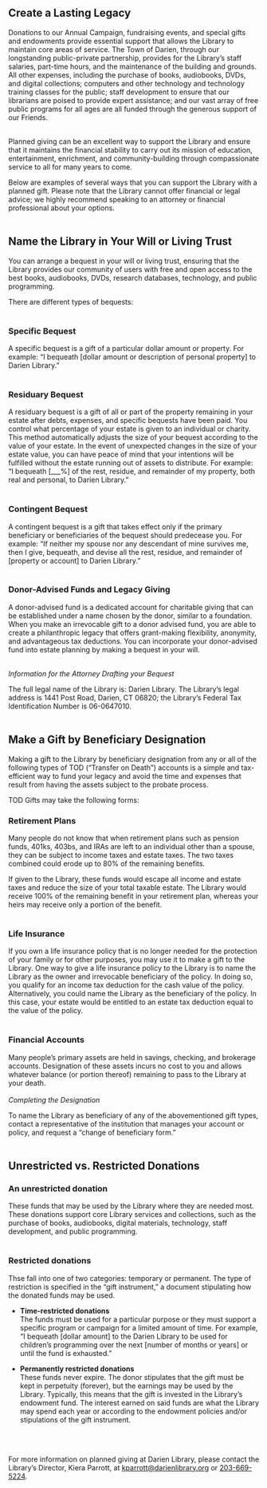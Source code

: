 <div class="container content">
<div class="text-center margin-bottom-50">
<h2 class="title-v2 title-center">Create a Lasting Legacy</h2>
</div>
</div>

<div class="row">

<div class="col-md-6">

Donations to our Annual Campaign, fundraising events, and special gifts and endowments provide essential support that allows the Library to maintain core areas of service. The Town of Darien, through our longstanding public-private partnership, provides for the Library’s staff salaries, part-time hours, and the maintenance of the building and grounds. All other expenses, including the purchase of books, audiobooks, DVDs, and digital collections; computers and other technology and technology training classes for the public; staff development to ensure that our librarians are poised to provide expert assistance; and our vast array of free public programs for all ages are all funded through the generous support of our Friends.
<br />
<br />
</div>
<div class="col-md-6">

Planned giving can be an excellent way to support the Library and ensure that it maintains the financial stability to carry out its mission of education, entertainment, enrichment, and community-building through compassionate service to all for many years to come.

Below are examples of several ways that you can support the Library with a planned gift. Please note that the Library cannot offer financial or legal advice; we highly recommend speaking to an attorney or financial professional about your options.
<br />
<br />
</div>
</div>

<div class="container content">
<div class="text-center margin-bottom-50">
<h2 class="title-v2 title-center">Name the Library in Your Will or Living Trust</h2>
</div>
</div>

You can arrange a bequest in your will or living trust, ensuring that the Library provides our community of users with free and open access to the best books, audiobooks, DVDs, research databases, technology, and public programming.

There are different types of bequests:
<br />
<br />


### Specific Bequest
A specific bequest is a gift of a particular dollar amount or property. For example: “I bequeath [dollar amount or description of personal property] to Darien Library.”
<br />
<br />

### Residuary Bequest
A residuary bequest is a gift of all or part of the property remaining in your estate after debts, expenses, and specific bequests have been paid. You control what percentage of your estate is given to an individual or charity. This method automatically adjusts the size of your bequest according to the value of your estate. In the event of unexpected changes in the size of your estate value, you can have peace of mind that your intentions will be fulfilled without the estate running out of assets to distribute. For example: “I bequeath [___%] of the rest, residue, and remainder of my property, both real and personal, to Darien Library.”
<br />
<br />

### Contingent Bequest
A contingent bequest is a gift that takes effect only if the primary beneficiary or beneficiaries of the bequest should predecease you. For example: “If neither my spouse nor any descendant of mine survives me, then I give, bequeath, and devise all the rest, residue, and remainder of [property or account] to Darien Library.”
<br />
<br />

### Donor-Advised Funds and Legacy Giving
 A donor-advised fund is a dedicated account for charitable giving that can be established under a name chosen by the donor, similar to a foundation. When you make an irrevocable gift to a donor advised fund, you are able to create a philanthropic legacy that offers grant-making flexibility, anonymity, and advantageous tax deductions. You can incorporate your donor-advised fund into estate planning by making a bequest in your will.
<br />
<br />

_Information for the Attorney Drafting your Bequest_

The full legal name of the Library is: Darien Library. The Library’s legal address is 1441 Post Road, Darien, CT 06820; the Library’s Federal Tax Identification Number is 06-0647010.
<br />
<br />
<div class="container content">
<div class="text-center margin-bottom-50">
<h2 class="title-v2 title-center">Make a Gift by Beneficiary Designation</h2>
</div>
</div>

Making a gift to the Library by beneficiary designation from any or all of the following types of TOD (“Transfer on Death”) accounts is a simple and tax-efficient way to fund your legacy and avoid the time and expenses that result from having the assets subject to the probate process.

TOD Gifts may take the following forms:

### Retirement Plans
Many people do not know that when retirement plans such as pension funds, 401ks, 403bs, and IRAs are left to an individual other than a spouse, they can be subject to income taxes and estate taxes. The two taxes combined could erode up to 80% of the remaining benefits.

If given to the Library, these funds would escape all income and estate taxes and reduce the size of your total taxable estate. The Library would receive 100% of the remaining benefit in your retirement plan, whereas your heirs may receive only a portion of the benefit.
<br />
<br />
### Life Insurance
If you own a life insurance policy that is no longer needed for the protection of your family or for other purposes, you may use it to make a gift to the Library. One way to give a life insurance policy to the Library is to name the Library as the owner and irrevocable beneficiary of the policy. In doing so, you qualify for an income tax deduction for the cash value of the policy. Alternatively, you could name the Library as the beneficiary of the policy. In this case, your estate would be entitled to an estate tax deduction equal to the value of the policy.
<br />
<br />
### Financial Accounts
Many people’s primary assets are held in savings, checking, and brokerage accounts. Designation of these assets incurs no cost to you and allows whatever balance (or portion thereof) remaining to pass to the Library at your death.
<br />
<br />
_Completing the Designation_

To name the Library as beneficiary of any of the abovementioned gift types, contact a representative of the institution that manages your account or policy, and request a “change of beneficiary form.”
<br />
<br />

<div class="container content">
<div class="text-center margin-bottom-50">
<h2 class="title-v2 title-center">Unrestricted vs. Restricted Donations</h2>
</div>
</div>

### An unrestricted donation
These funds that may be used by the Library where they are needed most. These donations support core Library services and collections, such as the purchase of books, audiobooks, digital materials, technology, staff development, and public programming.
<br />
<br />

### Restricted donations 
Thse fall into one of two categories: temporary or permanent. The type of restriction is specified in the “gift instrument,” a document stipulating how the donated funds may be used.

* **Time-restricted donations**<br /> 
The funds must be used for a particular purpose or they must support a specific program or campaign for a limited amount of time. For example, “I bequeath [dollar amount] to the Darien Library to be used for children’s programming over the next [number of months or years] or until the fund is exhausted.”

* **Permanently restricted donations**<br />
These funds never expire. The donor stipulates that the gift must be kept in perpetuity (forever), but the earnings may be used by the Library. Typically, this means that the gift is invested in the Library’s endowment fund. The interest earned on said funds are what the Library may spend each year or according to the endowment policies and/or stipulations of the gift instrument.
<br />
<br />

For more information on planned giving at Darien Library, please contact the Library’s Director, Kiera Parrott, at [kparrott@darienlibrary.org](mailto:kparrott@darienlibrary.org "Email Kiera Parrott") or [203-669-5224](tel:2036695224 "Call Kiera Parrott").
</div>
</div>